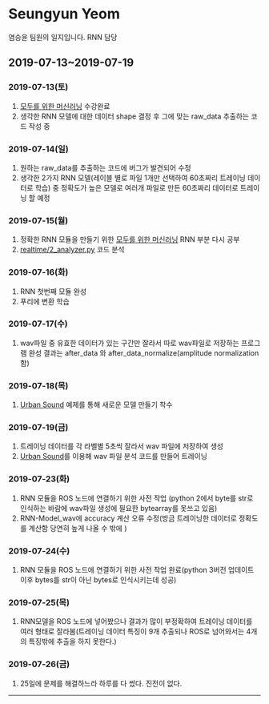 Seungyun Yeom
=============
염승윤 팀원의 일지입니다.
RNN 담당

## 2019-07-13~2019-07-19
### 2019-07-13(토)

1. [모두를 위한 머신러닝](https://www.youtube.com/playlist?list=PLlMkM4tgfjnLSOjrEJN31gZATbcj_MpUm) 수강완료
2. 생각한 RNN 모델에 대한 데이터 shape 결정 후 그에 맞는 raw_data 추출하는 코드 작성 중

### 2019-07-14(일)
1. 원하는 raw_data를 추출하는 코드에 버그가 발견되어 수정
2. 생각한 2가지 RNN 모델(레이블 별로 파일 1개만 선택하여 60초짜리 트레이닝 데이터로 학습) 중 정확도가 높은 모델로 여러개 파일로 만든 60초짜리 데이터로 트레이닝 할 예정 

### 2019-07-15(월)
1. 정확한 RNN 모듈을 만들기 위한 [모두를 위한 머신러닝](https://www.youtube.com/playlist?list=PLlMkM4tgfjnLSOjrEJN31gZATbcj_MpUm) RNN 부분 다시 공부
2. [realtime/2_analyzer.py](https://github.com/seonghapark/counterUAV/blob/sum2019/realtime/2_analyzer.py) 코드 분석

### 2019-07-16(화)
1. RNN 첫번째 모듈 완성
2. 푸리에 변환 학습

### 2019-07-17(수)
1. wav파일 중 유효한 데이터가 있는 구간만 잘라서 따로 wav파일로 저장하는 프로그램 완성
  결과는 after_data 와 after_data_normalize(amplitude normalization 함)

### 2019-07-18(목)
1. [Urban Sound](http://aqibsaeed.github.io/2016-09-03-urban-sound-classification-part-1/) 예제를 통해 새로운 모델 만들기 착수

### 2019-07-19(금)
1. 트레이닝 데이터를 각 라벨별 5초씩 잘라서 wav 파일에 저장하여 생성
2. [Urban Sound](http://aqibsaeed.github.io/2016-09-03-urban-sound-classification-part-1/)를 이용해 wav 파일 분석 코드를 만들어 트레이닝 

### 2019-07-23(화)
1. RNN 모듈을 ROS 노드에 연결하기 위한 사전 작업 (python 2에서 byte를 str로 인식하는 바람에 wav파일 생성에 필요한 bytearray를 못쓰고 있음)
2. RNN-Model_wav에 accuracy 계산 오류 수정(방금 트레이닝한 데이터로 정확도를 계산함 당연히 높게 나올 수 밖에 )

### 2019-07-24(수)
1. RNN 모듈을 ROS 노드에 연결하기 위한 사전 작업 완료(python 3버전 업데이트 이후 bytes를 str이 아닌 bytes로 인식시키는데 성공)

### 2019-07-25(목)
1. RNN모델을 ROS 노드에 넣어봤으나 결과가 많이 부정확하여 트레이닝 데이터를 여러 형태로 잘라봄(트레이닝 데이터 특징이 9개 추출되나 ROS로 넘어와서는 4개의 특징밖에 추출을 하지 못한다.)

### 2019-07-26(금)
1. 25일에 문제를 해결하느라 하루를 다 썼다. 진전이 없다.


* * *

